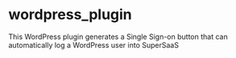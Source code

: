 # wordpress_plugin
This WordPress plugin generates a Single Sign-on button that can automatically log a WordPress user into SuperSaaS
